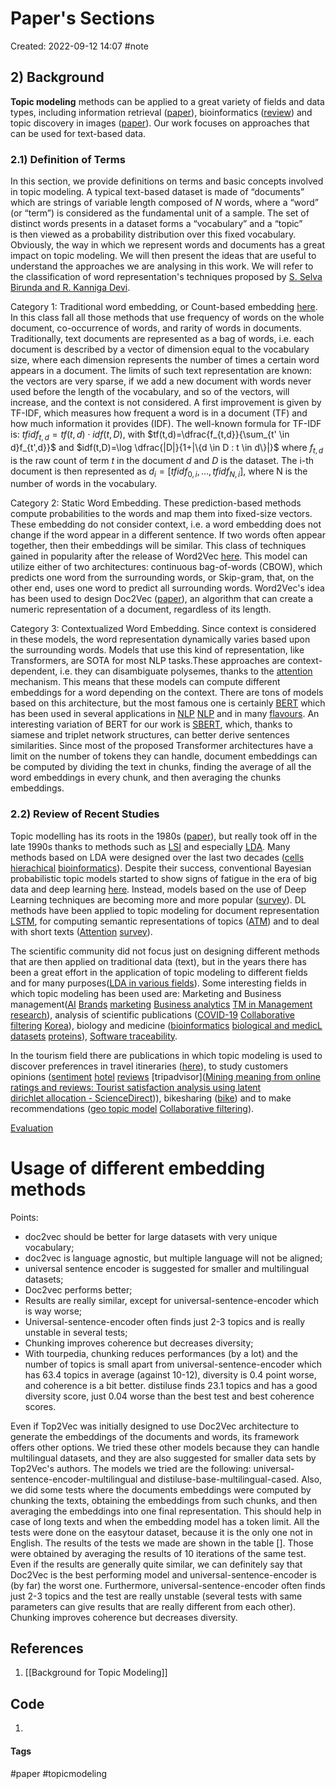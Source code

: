 # Paper's Sections
Created: 2022-09-12 14:07
#note

## 2) Background
**Topic modeling** methods can be applied to a great variety of fields and data types, including information retrieval ([paper](https://maroo.cs.umass.edu/getpdf.php?id=850)), bioinformatics ([review](https://springerplus.springeropen.com/articles/10.1186/s40064-016-3252-8)) and topic discovery in images ([paper](https://ieeexplore.ieee.org/abstract/document/1541280.?casa_token=CuY86UvTQWwAAAAA:Mh1AaYah3cD5a6lZVorn2Qj_OXvg76RosG1rSdVW5INWzq3NWIVYwWdMRZcVZnrxuJDH)). Our work focuses on approaches that can be used for text-based data.

### 2.1) Definition of Terms

In this section, we provide definitions on terms and basic concepts involved in topic modeling.
A typical text-based dataset is made of “documents” which are strings of variable length composed of *N* words, where a “word” (or “term”) is considered as the fundamental unit of a sample. The set of distinct words presents in a dataset forms a “vocabulary” and a “topic” is then viewed as a probability distribution over this fixed vocabulary.
Obviously, the way in which we represent words and documents has a great impact on topic modeling. We will then present the ideas that are useful to understand the approaches we are analysing in this work. We will refer to the classification of word representation's techniques proposed by [S. Selva Birunda and R. Kanniga Devi](https://link.springer.com/chapter/10.1007/978-981-15-9651-3_23).

Category 1: Traditional word embedding, or Count-based embedding [here](https://arxiv.org/pdf/1901.09069.pdf). In this class fall all those methods that use frequency of words on the whole document, co-occurrence of words, and rarity of words in documents. Traditionally, text documents are represented as a bag of words, i.e. each document is described by a vector of dimension equal to the vocabulary size, where each dimension represents the number of times a certain word appears in a document. The limits of such text representation are known: the vectors are very sparse, if we add a new document with words never used before the length of the vocabulary, and so of the vectors, will increase, and the context is not considered. 
A first improvement is given by TF-IDF, which measures how frequent a word is in a document (TF) and how much information it provides (IDF). 
The well-known formula for TF-IDF is: $tfidf_{t,d}=tf(t,d) \cdot idf(t,D)$, with $tf(t,d)=\dfrac{f_{t,d}}{\sum_{t' \in d}f_{t',d}}$ and $idf(t,D)=\log \dfrac{|D|}{1+|\{d \in D : t \in d\}|}$ where $f_{t,d}$ is the raw count of term *t* in the document *d* and *D* is the dataset. The i-th document is then represented as $d_i=[tfidf_{0,i},...,tfidf_{N,i}]$, where N is the number of words in the vocabulary.

Category 2: Static Word Embedding. These prediction-based methods compute probabilities to the words and map them into fixed-size vectors. These embedding do not consider context, i.e. a word embedding does not change if the word appear in a different sentence. If two words often appear together, then their embeddings will be similar.
This class of techniques gained in popularity after the release of Word2Vec [here](https://www.cambridge.org/core/journals/natural-language-engineering/article/word2vec/B84AE4446BD47F48847B4904F0B36E0B). This model can utilize either of two architectures: continuous bag-of-words (CBOW), which predicts one word from the surrounding words, or Skip-gram, that, on the other end, uses one word to predict all surrounding words. Word2Vec's idea has been used to design Doc2Vec ([paper](https://arxiv.org/pdf/1405.4053.pdf)), an algorithm that can create a numeric representation of a document, regardless of its length.

Category 3: Contextualized Word Embedding. Since context is considered in these models, the word representation dynamically varies based upon the surrounding words.
Models that use this kind of representation, like Transformers, are SOTA for most NLP tasks.These approaches are context-dependent, i.e. they can disambiguate polysemes, thanks to the [attention](https://arxiv.org/abs/1706.03762?context=cs) mechanism. This means that these models can compute different embeddings for a word depending on the context.
There are tons of models based on this architecture, but the most famous one is certainly [BERT](https://arxiv.org/pdf/1810.04805.pdf) which has been used in several applications in [NLP](https://arxiv.org/pdf/2103.11943.pdf) [NLP](https://arxiv.org/pdf/2010.00854.pdf) and in many [flavours](https://aclanthology.org/2020.emnlp-demos.6.pdf). An interesting variation of BERT for our work is [SBERT](https://arxiv.org/pdf/1908.10084.pdf), which, thanks to siamese and triplet network structures, can better derive sentences similarities. Since most of the proposed Transformer architectures have a limit on the number of tokens they can handle, document embeddings can be computed by dividing the text in chunks, finding the average of all the word embeddings in every chunk, and then averaging the chunks embeddings.

### 2.2) Review of Recent Studies
Topic modelling has its roots in the 1980s ([paper](https://www.sciencedirect.com/science/article/pii/S0306437920300703?casa_token=nJDJ5Nlh9T4AAAAA:2LmMdid6ESJ6R7T6UL5MlAkBP_b3kagZy9PgUQUTlNvAZFgqKvzpvHf5Z7jFOKyFbCyKXg#b14)), but really took off in the late 1990s thanks to methods such as [LSI](https://asistdl.onlinelibrary.wiley.com/doi/epdf/10.1002/%28SICI%291097-4571%28199009%2941%3A6%3C391%3A%3AAID-ASI1%3E3.0.CO%3B2-9?saml_referrer=) and especially [LDA](https://www.jmlr.org/papers/volume3/blei03a/blei03a.pdf?ref=https://githubhelp.com). Many methods based on LDA were designed over the last two decades ([cells](https://www.sciencedirect.com/science/article/pii/S0002929718301150) [hierachical](https://ieeexplore.ieee.org/abstract/document/8607040) [bioinformatics](https://d-nb.info/1116751054/34)). Despite their success, conventional Bayesian probabilistic topic models started to show signs of fatigue in the era of big data and deep learning [here](https://www.bing.com/search?q=topic+modelling+meets+deep+learing&cvid=99e100f4d08d4b0ba5f77714870cd94a&aqs=edge..69i57.7129j0j4&FORM=ANAB01&PC=U531).  Instead, models based on the use of Deep Learning techniques are becoming more and more popular ([survey](https://arxiv.org/abs/2103.00498)).
DL methods have been applied to topic modeling for document representation [LSTM](https://www.sciencedirect.com/science/article/abs/pii/S0950705119301182), for computing semantic representations of topics ([ATM](https://www.sciencedirect.com/science/article/abs/pii/S0306457319300500)) and to deal with short texts ([Attention](https://www.sciencedirect.com/science/article/pii/S1877050919306283) [survey](https://www.mdpi.com/1424-8220/22/3/852)).

The scientific community did not focus just on designing different methods that are then applied on traditional data (text), but in the years there has been a great effort in the application of topic modeling to different fields and for many purposes([LDA in various fields](https://link.springer.com/article/10.1007/s11042-018-6894-4)). Some interesting fields in which topic modeling has been used are: Marketing and Business management([AI](https://www.sciencedirect.com/science/article/pii/S0148296320307165?casa_token=CTXuKVFl_D4AAAAA:pO1BI9qqL7GEI3taA8mMPBaUwoDBryzpdBwzNjyL9rmDDt5hmbImS3xrm0lX6Q05XY1dybJ_xA) [Brands](https://journals.sagepub.com/doi/full/10.1177/10949968221088275) [marketing](https://link.springer.com/article/10.1007/s11573-018-0915-7) [Business analytics](https://www.sciencedirect.com/science/article/pii/S0378720617309254?casa_token=EtcTboz2mvEAAAAA:BR5vVJd4bRrnfAyxNOTMc6PllQ-oBSjpZBc4Pwv0gyNro0CYQhHaIpEXEM1HLqNJqkjzCnKdKw) [TM in Management research](https://journals.aom.org/doi/abs/10.5465/annals.2017.0099)), analysis of scientific publications ([COVID-19](https://www.jmir.org/2020/11/e21559) [Collaborative filtering](https://dl.acm.org/doi/abs/10.1145/2020408.2020480?casa_token=F_2xHH541asAAAAA:r-0r-Zigz5iZa8KgomJCP5tJG3jOBYvdXMePCg_MYr0HL_sOmkkSf8WMrhl1aUjh-iMhDekN1SjD) [Korea](https://koreascience.kr/article/JAKO201312855326461.page)), biology and medicine ([bioinformatics](https://springerplus.springeropen.com/articles/10.1186/s40064-016-3252-8) [biological and medicL datasets](https://bmcbioinformatics.biomedcentral.com/articles/10.1186/1471-2105-15-S11-S11) [proteins](https://bmcbioinformatics.biomedcentral.com/articles/10.1186/1471-2105-7-58)), [Software traceability](https://ieeexplore.ieee.org/abstract/document/6062077?casa_token=1fXi-6Dlo5gAAAAA:6259L_R_-_FReFTKM0KJztI60eJmKCxD_eQ5k34sVB8IHc4tJzC6unvRmF5Ol6dx64W-). 

In the tourism field there are publications in which topic modeling is used to discover preferences in travel itineraries ([here](https://www.sciencedirect.com/science/article/pii/S0261517719301268?casa_token=UpNSl5Bfl_sAAAAA:qzQVBCYYQf92agcRLozvZswTDS3Fo8zMsjaQRoCLHIegXNwFchyeYJM3Y-XovZw33gUYotVw6w)), to study customers opinions ([sentiment](https://www.tandfonline.com/doi/full/10.1080/19368623.2017.1310075?casa_token=C1gkPjUtESsAAAAA%3ACkoQnodjVC-2XNpop-F-CTXjGJ4g5Yyh31lIHqWlXLARpfcZTa1SGOruy_eBkwO2IaTy31Nt91vP) [hotel](https://www.sciencedirect.com/science/article/pii/S0261517719300020?casa_token=sKr7C-F5geUAAAAA:6P5kjPe36i5uT1EbZ1VU_w5AXeNWkN5UoqLlKIYqMZNX_Y5iNnrp17BySkt-OWj8zbRvG6BxFA)  [reviews](https://link.springer.com/article/10.1007/s40558-015-0035-y) [tripadvisor]([Mining meaning from online ratings and reviews: Tourist satisfaction analysis using latent dirichlet allocation - ScienceDirect](https://www.sciencedirect.com/science/article/pii/S0261517716301698?casa_token=rNu7wIeK6ZYAAAAA:udcc5pDK_g8AADXGTJouOYMTTxpLvlXdMPZWG2Xl9LXMOo85EdgfK8CJeOj_t1be-Zawmg))), bikesharing ([bike](https://link.springer.com/article/10.1007/s11067-017-9366-x#Tab1)) and to make recommendations ([geo topic model](https://dl.acm.org/doi/abs/10.1145/2433396.2433444?casa_token=ct2kPmAiUSQAAAAA:yihk4f46hwxdYcLqLE6jImF5ZZL7gFSII83VwZrovT0zaW1x4tt_LUPgmMu67IZ02cc0XhSWFrhv) [Collaborative filtering](https://link.springer.com/chapter/10.1007/978-3-319-14442-9_45)).



[Evaluation](https://link.springer.com/chapter/10.1007/978-3-030-80599-9_4#chapter-info)

# Usage of different embedding methods
Points:
- doc2vec should be better for large datasets with very unique vocabulary;
- doc2vec is language agnostic, but multiple language will not be aligned;
- universal sentence encoder is suggested for smaller and multilingual datasets;
- Doc2vec performs better;
- Results are really similar, except for universal-sentence-encoder which is way worse;
- Universal-sentence-encoder often finds just 2-3 topics and is really unstable in several tests;
- Chunking improves coherence but decreases diversity;
- With tourpedia, chunking reduces performances (by a lot) and the number of topics is small apart from universal-sentence-encoder which has 63.4 topics in average (against 10-12), diversity is 0.4 point worse, and coherence is a bit better. distiluse finds 23.1 topics and has a good diversity score, just 0.04 worse than the best test and best coherence scores.

Even if Top2Vec was initially designed to use Doc2Vec architecture to generate the embeddings of the documents and words, its framework offers other options. We tried these other models because they can handle multilingual datasets, and they are also suggested for smaller data sets by Top2Vec's authors. The models we tried are the following: universal-sentence-encoder-multilingual and distiluse-base-multilingual-cased. Also, we did some tests where the documents embeddings were computed by chunking the texts, obtaining the embeddings from such chunks, and then averaging the embeddings into one final representation. This should help in case of long texts and when the embedding model has a token limit. 
All the tests were done on the easytour dataset, because it is the only one not in English. The results of the tests we made are shown in the table []. Those were obtained by averaging the results of 10 iterations of the same test.
Even if the results are generally quite similar, we can definitely say that Doc2Vec is the best performing model and universal-sentence-encoder is (by far) the worst one. Furthermore, universal-sentence-encoder often finds just 2-3 topics and the test are really unstable (several tests with same parameters can give results that are really different from each other). Chunking improves coherence but decreases diversity.

## References
1. [[Background for Topic Modeling]]

## Code
1. 

#### Tags
#paper #topicmodeling 